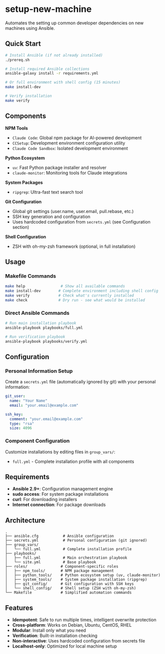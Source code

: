 # setup-new-machine

Automates the setting up common developer dependencies on new machines using Ansible.

## Quick Start

```bash
# Install Ansible (if not already installed)
./prereq.sh

# Install required Ansible collections
ansible-galaxy install -r requirements.yml

# Or full environment with shell config (15 minutes)
make install-dev

# Verify installation
make verify
```

## Components

**NPM Tools**
- `Claude Code`: Global npm package for AI-powered development
- `CCSetup`: Development environment configuration utility  
- `Claude Code Sandbox`: Isolated development environment

**Python Ecosystem**
- `uv`: Fast Python package installer and resolver
- `claude-monitor`: Monitoring tools for Claude integrations

**System Packages**
- `ripgrep`: Ultra-fast text search tool

**Git Configuration**
- Global git settings (user.name, user.email, pull.rebase, etc.)
- SSH key generation and configuration
- Uses hardcoded configuration from `secrets.yml` (see Configuration section)

**Shell Configuration** 
- ZSH with oh-my-zsh framework (optional, in full installation)

## Usage

### Makefile Commands

```bash
make help                # Show all available commands
make install-dev        # Complete environment including shell config
make verify             # Check what's currently installed
make check              # Dry run - see what would be installed
```

### Direct Ansible Commands

```bash
# Run main installation playbook
ansible-playbook playbooks/full.yml

# Run verification playbook
ansible-playbook playbooks/verify.yml
```

## Configuration

### Personal Information Setup

Create a `secrets.yml` file (automatically ignored by git) with your personal information:

```yaml
git_user:
  name: "Your Name"
  email: "your.email@example.com"

ssh_key:
  comment: "your.email@example.com"
  type: "rsa"
  size: 4096
```

### Component Configuration

Customize installations by editing files in `group_vars/`:

- `full.yml` - Complete installation profile with all components

## Requirements

- **Ansible 2.9+**: Configuration management engine
- **sudo access**: For system package installations
- **curl**: For downloading installers
- **Internet connection**: For package downloads

## Architecture

```
.
├── ansible.cfg           # Ansible configuration
├── secrets.yml           # Personal configuration (git ignored)
├── group_vars/          
│   └── full.yml          # Complete installation profile
├── playbooks/           
│   ├── full.yml          # Main orchestration playbook
│   └── site.yml          # Base playbook
├── roles/               # Component-specific roles
│   ├── npm_tools/       # NPM package management
│   ├── python_tools/    # Python ecosystem setup (uv, claude-monitor)
│   ├── system_tools/    # System package installation (ripgrep)
│   ├── git_config/      # Git configuration with SSH keys
│   └── shell_config/    # Shell setup (ZSH with oh-my-zsh)
└── Makefile             # Simplified automation commands
```

## Features

- **Idempotent**: Safe to run multiple times, intelligent overwrite protection
- **Cross-platform**: Works on Debian, Ubuntu, CentOS, RHEL  
- **Modular**: Install only what you need
- **Verification**: Built-in installation checking
- **Non-interactive**: Uses hardcoded configuration from secrets file
- **Localhost-only**: Optimized for local machine setup